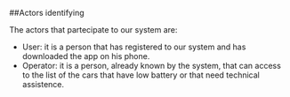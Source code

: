 ##Actors identifying

The actors that partecipate to our system are:

* User: it is a person that has registered to our system and has downloaded the app on his phone.
* Operator: it is a person, already known by the system, that can access to the list of the cars that have low battery or that need technical assistence.